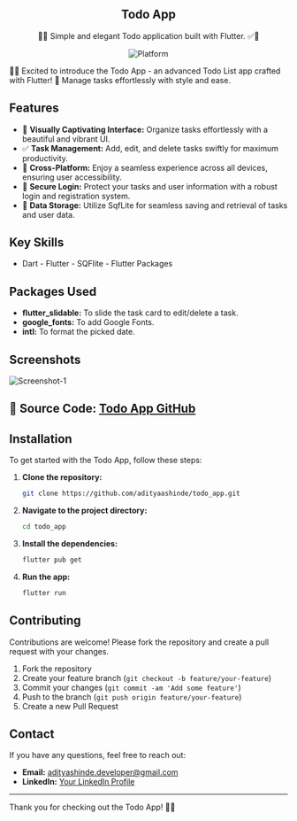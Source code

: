 <h2 align="center">Todo App</h2>

<p align="center">
  📝✅ Simple and elegant Todo application built with Flutter. ✅📝
</p>
<p align="center">
  <img src="https://img.shields.io/badge/Platform-Flutter-blue" alt="Platform">
</p>

🚀✨ Excited to introduce the Todo App - an advanced Todo List app crafted with Flutter! 📱 Manage tasks effortlessly with style and ease.

## Features

- 🎨 **Visually Captivating Interface:** Organize tasks effortlessly with a beautiful and vibrant UI.
- ✅ **Task Management:** Add, edit, and delete tasks swiftly for maximum productivity.
- 📱 **Cross-Platform:** Enjoy a seamless experience across all devices, ensuring user accessibility.
- 🔐 **Secure Login:** Protect your tasks and user information with a robust login and registration system.
- 💾 **Data Storage:** Utilize SqfLite for seamless saving and retrieval of tasks and user data.

## Key Skills

- Dart - Flutter - SQFlite - Flutter Packages

## Packages Used

- **flutter_slidable:** To slide the task card to edit/delete a task.
- **google_fonts:** To add Google Fonts.
- **intl:** To format the picked date.

## Screenshots

![Screenshot-1](https://github.com/adityaashinde/todo_app/assets/94387380/ccf6e28b-b232-45e3-9de0-a64fbabbda75)

## 🔗 **Source Code:** [Todo App GitHub](https://github.com/adityaashinde/todo_app.git)

## Installation

To get started with the Todo App, follow these steps:

1. **Clone the repository:**
    ```bash
    git clone https://github.com/adityaashinde/todo_app.git
    ```
2. **Navigate to the project directory:**
    ```bash
    cd todo_app
    ```
3. **Install the dependencies:**
    ```bash
    flutter pub get
    ```
4. **Run the app:**
    ```bash
    flutter run
    ```

## Contributing

Contributions are welcome! Please fork the repository and create a pull request with your changes.

1. Fork the repository
2. Create your feature branch (`git checkout -b feature/your-feature`)
3. Commit your changes (`git commit -am 'Add some feature'`)
4. Push to the branch (`git push origin feature/your-feature`)
5. Create a new Pull Request

## Contact

If you have any questions, feel free to reach out:

- **Email:** [adityashinde.developer@gmail.com](mailto:adityashinde.developer@gmail.com)
- **LinkedIn:** [Your LinkedIn Profile](https://www.linkedin.com/in/aditya-shinde-77286121b)
  
---
Thank you for checking out the Todo App! 📝✅
